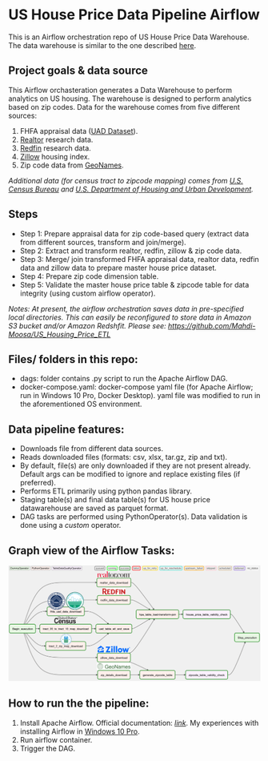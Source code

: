 # US House Price Data Pipeline Airflow

This is an Airflow orchestration repo of US House Price Data Warehouse. The data warehouse is similar to the one described [here](https://github.com/Mahdi-Moosa/US_Housing_Price_ETL).

## Project goals & data source 

This Airflow orchasteration generates a Data Warehouse to perform analytics on US housing. The warehouse is designed to perform analytics based on zip codes. Data for the warehouse comes from five different sources:
1. FHFA appraisal data ([UAD Dataset](https://www.fhfa.gov/DataTools/Pages/UAD-Dashboards.aspx)).
2. [Realtor](https://www.realtor.com/research/data/) research data.
3. [Redfin](https://www.redfin.com/news/data-center/) research data.
4. [Zillow](https://www.zillow.com/research/data/) housing index.
5. Zip code data from [GeoNames](http://download.geonames.org/export/zip/).

*Additional data (for census tract to zipcode mapping) comes from [U.S. Census Bureau](https://www.census.gov/) and [U.S. Department of
Housing and Urban Development](https://www.hud.gov/).*

## Steps
* Step 1: Prepare appraisal data for zip code-based query (extract data from different sources, transform and join/merge).
* Step 2: Extract and transform realtor, redfin, zillow & zip code data.
* Step 3: Merge/ join transformed FHFA appraisal data, realtor data, redfin data and zillow data to prepare master house price dataset.
* Step 4: Prepare zip code dimension table.
* Step 5: Validate the master house price table & zipcode table for data integrity (using custom airflow operator).

*Notes: At present, the airflow orchestration saves data in pre-specified local directories. This can easily be reconfigured to store data in Amazon S3 bucket and/or Amazon Redshfit. Please see: https://github.com/Mahdi-Moosa/US_Housing_Price_ETL*

## Files/ folders in this repo: 
* dags: folder contains .py script to run the Apache Airflow DAG.
* docker-compose.yaml: docker-compose yaml file (for Apache Airflow; run in Windows 10 Pro, Docker Desktop). yaml file was modified to run in the aforementioned OS environment. 

## Data pipeline features:
* Downloads file from different data sources.
* Reads downloaded files (formats: csv, xlsx, tar.gz, zip and txt).
* By default, file(s) are only downloaded if they are not present already. Default args can be modified to ignore and replace existing files (if preferred).
* Performs ETL primarily using python pandas library.
* Staging table(s) and final data table(s) for US house price datawarehouse are saved as parquet format.
* DAG tasks are performed using PythonOperator(s). Data validation is done using a *custom* operator. 

## Graph view of the Airflow Tasks:

![My Image](images/Airflow_Scheme.png)

## How to run the the pipeline:
1. Install Apache Airflow. Official documentation: [*link*](https://airflow.apache.org/docs/apache-airflow/2.2.1/start/docker.html). My experiences with  installing Airflow in [Windows 10 Pro](https://mahdimoosa.substack.com/p/airflow-in-windows-10-pro-docker). 
2. Run airflow container.
3. Trigger the DAG.
